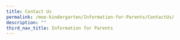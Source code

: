 ```yaml
---
title: Contact Us
permalink: /moe-kindergarten/Information-for-Parents/ContactUs/
description: ""
third_nav_title: Information for Parents
---
```

